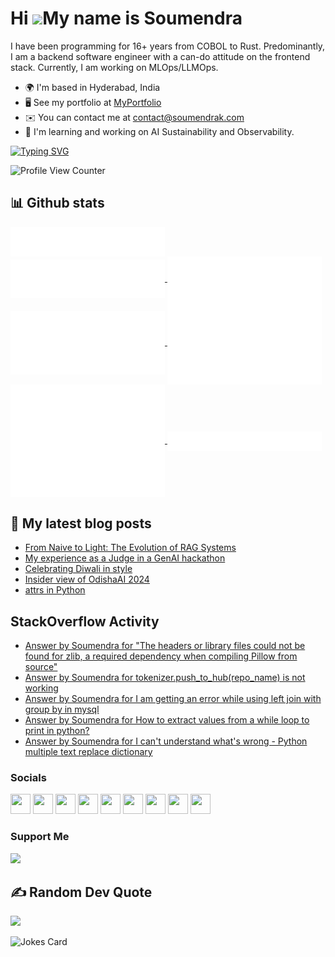 Hi ![](https://user-images.githubusercontent.com/18350557/176309783-0785949b-9127-417c-8b55-ab5a4333674e.gif)My name is Soumendra
=================================================================================================================================


I have been programming for 16+ years from COBOL to Rust. Predominantly, I am a backend software engineer with a can-do attitude on the frontend stack. Currently, I am working on MLOps/LLMOps.

*   🌍  I'm based in Hyderabad, India
*   🖥️  See my portfolio at [MyPortfolio](http://www.soumendrak.com)
*   ✉️  You can contact me at [contact@soumendrak.com](mailto:contact@soumendrak.com)
*   🧠  I'm learning and working on AI Sustainability and Observability.

[![Typing SVG](https://readme-typing-svg.herokuapp.com?font=Fira+Code&pause=1000&random=false&width=435&lines=Lead+MLOps+Engineer;Lead+Backend+Engineer;Jr.+Frontend+Developer;Technical+Leader;Open+Source+Committer;M.Tech+in+Data+Science;AWS+ML+Specialty+certified;YouTuber;Volunteer)](https://git.io/typing-svg)

![Profile View Counter](https://komarev.com/ghpvc/?username=soumendrak)

## 📊 Github stats

<a href="https://github.com/soumendrak">
  <img align="center" width="49%" src="./header.svg" />
</a>
<br/>
<a href="https://github.com/soumendrak">
  <img align="center" width="49%" src="./repositories.svg" />
</a>
<a href="https://github.com/soumendrak">
  <img align="center" width="49%" src="./acti_comm.svg" />
</a>

<a href="https://github.com/soumendrak">
  <img align="center" width="49%" src="./iso_calender.svg" />
</a>

<a href="https://github.com/soumendrak">
    <img align="center" width="49%" src="./issue_pr_lang.svg" />
</a>

<a href="https://github.com/soumendrak">
  <img align="center" width="49%" src="./github-habits.svg" />
</a>
<a href="https://github.com/soumendrak">
    <img align="center" width="49%" src="./achievements.svg" />
</a>

## 📩 My latest blog posts
<!-- BLOG-POST-LIST:START -->
- [From Naive to Light: The Evolution of RAG Systems](https://www.soumendrak.com/blog/evolution-rag/)
- [My experience as a Judge in a GenAI hackathon](https://www.soumendrak.com/blog/hydpyhack2025/)
- [Celebrating Diwali in style](https://www.soumendrak.com/blog/street-lamp-diwali/)
- [Insider view of OdishaAI 2024](https://www.soumendrak.com/blog/oai-2024/)
- [attrs in Python](https://www.soumendrak.com/blog/attrs/)
<!-- BLOG-POST-LIST:END -->

## StackOverflow Activity
<!-- STACKOVERFLOW:START -->
- [Answer by Soumendra for &quot;The headers or library files could not be found for zlib, a required dependency when compiling Pillow from source&quot;](https://stackoverflow.com/questions/73598578/the-headers-or-library-files-could-not-be-found-for-zlib-a-required-dependency/75908541#75908541)
- [Answer by Soumendra for tokenizer.push_to_hub&lpar;repo_name&rpar; is not working](https://stackoverflow.com/questions/75385142/tokenizer-push-to-hubrepo-name-is-not-working/75761859#75761859)
- [Answer by Soumendra for I am getting an error while using left join with group by in mysql](https://stackoverflow.com/questions/74885113/i-am-getting-an-error-while-using-left-join-with-group-by-in-mysql/74885222#74885222)
- [Answer by Soumendra for How to extract values from a while loop to print in python?](https://stackoverflow.com/questions/74673156/how-to-extract-values-from-a-while-loop-to-print-in-python/74673209#74673209)
- [Answer by Soumendra for I can&#39;t understand what&#39;s wrong - Python multiple text replace dictionary](https://stackoverflow.com/questions/74672969/i-cant-understand-whats-wrong-python-multiple-text-replace-dictionary/74673094#74673094)
<!-- STACKOVERFLOW:END -->

### Socials
                  
<p align="left"> <a href="https://www.dev.to/soumendrak" target="_blank" rel="noreferrer"><img src="https://raw.githubusercontent.com/danielcranney/readme-generator/main/public/icons/socials/devdotto-dark.svg" width="32" height="32" /></a> <a href="https://www.github.com/soumendrak" target="_blank" rel="noreferrer"><img src="https://raw.githubusercontent.com/danielcranney/readme-generator/main/public/icons/socials/github-dark.svg" width="32" height="32" /></a> <a href="https://soumendrak.hashnode.dev" target="_blank" rel="noreferrer"><img src="https://raw.githubusercontent.com/danielcranney/readme-generator/main/public/icons/socials/hashnode.svg" width="32" height="32" /></a> <a href="http://www.instagram.com/soumendrak_" target="_blank" rel="noreferrer"><img src="https://raw.githubusercontent.com/danielcranney/readme-generator/main/public/icons/socials/instagram.svg" width="32" height="32" /></a> <a href="https://www.linkedin.com/in/soumendrak" target="_blank" rel="noreferrer"><img src="https://raw.githubusercontent.com/danielcranney/readme-generator/main/public/icons/socials/linkedin.svg" width="32" height="32" /></a> <a href="https://www.polywork.com/soumendrak" target="_blank" rel="noreferrer"><img src="https://raw.githubusercontent.com/danielcranney/readme-generator/main/public/icons/socials/polywork.svg" width="32" height="32" /></a> <a href="http://www.medium.com/@soumendrak" target="_blank" rel="noreferrer"><img src="https://raw.githubusercontent.com/danielcranney/readme-generator/main/public/icons/socials/medium-dark.svg" width="32" height="32" /></a> <a href="https://www.stackoverflow.com/users/5014656/soumendra" target="_blank" rel="noreferrer"><img src="https://raw.githubusercontent.com/danielcranney/readme-generator/main/public/icons/socials/stackoverflow.svg" width="32" height="32" /></a> <a href="https://www.twitter.com/soumendrak_" target="_blank" rel="noreferrer"><img src="https://raw.githubusercontent.com/danielcranney/readme-generator/main/public/icons/socials/twitter.svg" width="32" height="32" /></a></p>

### Support Me
<a href="https://www.buymeacoffee.com/soumendrak"><img src="https://cdn.buymeacoffee.com/buttons/v2/default-yellow.png" width="200" /></a>

## ✍️ Random Dev Quote
![](https://quotes-github-readme.vercel.app/api?type=horizontal&theme=radical)

![Jokes Card](https://readme-jokes.vercel.app/api)
 
